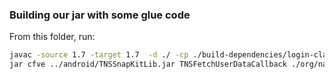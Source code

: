 ### Building our jar with some glue code
From this folder, run:

```bash
javac -source 1.7 -target 1.7  -d ./ -cp ./build-dependencies/login-classes.jar -sourcepath ./org/nativescript/plugins/snapkit/login ./org/nativescript/plugins/snapkit/login/*.java
jar cfve ../android/TNSSnapKitLib.jar TNSFetchUserDataCallback ./org/nativescript/plugins/snapkit/login/*.class
```
